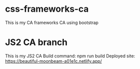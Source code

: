 # css-frameworks-ca
This is my CA frameworks CA using bootstrap

# JS2 CA branch
This is my JS2 CA
Build command: npm run build
Deployed site: https://beautiful-moonbeam-a01e1c.netlify.app/

